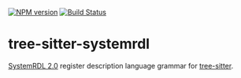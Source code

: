 [![NPM version](https://img.shields.io/npm/v/tree-sitter-systemrdl.svg)](https://www.npmjs.org/package/tree-sitter-systemrdl)
[![Build Status](https://github.com/SystemRDL/tree-sitter-systemrdl/actions/workflows/linux.yml/badge.svg)](https://github.com/SystemRDL/tree-sitter-systemrdl/workflows/linux.yml)

# tree-sitter-systemrdl

[SystemRDL 2.0](http://accellera.org/downloads/standards/systemrdl) register description language grammar for [tree-sitter](https://github.com/tree-sitter/tree-sitter).

